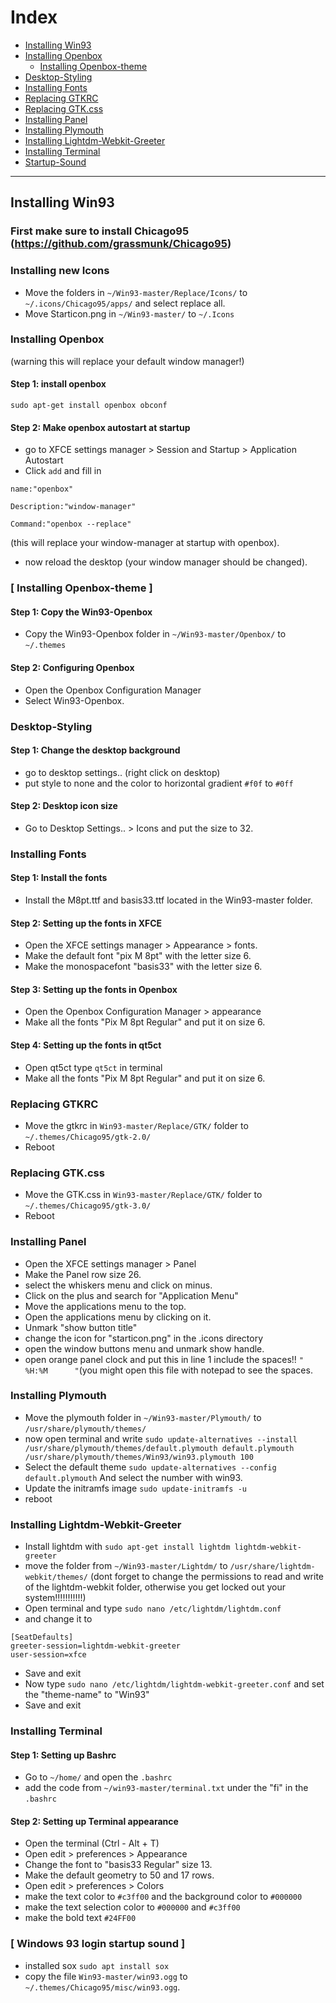 
<a name="index"/>

# Index

<!--ts-->
* [Installing Win93](#install_theme)
* [Installing Openbox](#install_openbox)
    * [Installing Openbox-theme](#install_openbox-theme)
* [Desktop-Styling](#desktop-styling)
* [Installing Fonts](#install_fonts)
* [Replacing GTKRC](#replace_gtkrc)
* [Replacing GTK.css](#replace_gtkcss)
* [Installing Panel](#install_panel)
* [Installing Plymouth](#install_plymouth)
* [Installing Lightdm-Webkit-Greeter](#install_lightdm)
* [Installing Terminal](#install_terminal)
* [Startup-Sound](#install_sound)
<!--te-->

---
<a name="install_theme"/>

## Installing Win93


### First make sure to install Chicago95 (https://github.com/grassmunk/Chicago95) 

<a name="install_openbox"/>

### Installing new Icons

- Move the folders in `~/Win93-master/Replace/Icons/` to `~/.icons/Chicago95/apps/` and select replace all.
- Move Starticon.png in `~/Win93-master/` to `~/.Icons` 

### Installing Openbox

(warning this will replace your default window manager!)

#### Step 1: install openbox

`sudo apt-get install openbox obconf`

#### Step 2: Make openbox autostart at startup
- go to XFCE settings manager > Session and Startup > Application Autostart
- Click `add` and fill in

`name:"openbox"`

`Description:"window-manager"`

`Command:"openbox --replace"` 

(this will replace your window-manager at startup with openbox).
- now reload the desktop (your window manager should be changed).

<a name="install_openbox-theme"/>

### [ Installing Openbox-theme ]

#### Step 1: Copy the Win93-Openbox 

- Copy the Win93-Openbox folder in `~/Win93-master/Openbox/` to `~/.themes`

#### Step 2: Configuring Openbox
- Open the Openbox Configuration Manager
- Select Win93-Openbox.

<a name="desktop_styling"/>

### Desktop-Styling

#### Step 1: Change the desktop background 

- go to desktop settings.. (right click on desktop)
- put style to none and the color to horizontal gradient `#f0f` to `#0ff`

#### Step 2: Desktop icon size

- Go to Desktop Settings.. > Icons and put the size to 32.

<a name="install_fonts"/>

### Installing Fonts

#### Step 1: Install the fonts

- Install the M8pt.ttf and basis33.ttf located in the Win93-master folder.

#### Step 2: Setting up the fonts in XFCE

- Open the XFCE settings manager > Appearance > fonts. 
- Make the default font "pix M 8pt" with the letter size 6.
- Make the monospacefont "basis33" with the letter size 6.

#### Step 3: Setting up the fonts in Openbox

- Open the Openbox Configuration Manager > appearance 
- Make all the fonts "Pix M 8pt Regular" and put it on size 6.

#### Step 4: Setting up the fonts in qt5ct

- Open qt5ct type `qt5ct` in terminal 
- Make all the fonts "Pix M 8pt Regular" and put it on size 6.

<a name="replace_gtkrc"/>

### Replacing GTKRC

- Move the gtkrc in `Win93-master/Replace/GTK/` folder to `~/.themes/Chicago95/gtk-2.0/` 
- Reboot

<a name="replace_gtkcss"/>

### Replacing GTK.css

- Move the GTK.css in `Win93-master/Replace/GTK/` folder to `~/.themes/Chicago95/gtk-3.0/`
- Reboot
<a name="install_panel"/>

### Installing Panel

- Open the XFCE settings manager > Panel
- Make the Panel row size 26.
- select the whiskers menu and click on minus.
- Click on the plus and search for "Application Menu"
- Move the applications menu to the top.
- Open the applications menu by clicking on it.
- Unmark "show button title"
- change the icon for "starticon.png" in the .icons directory
- open the window buttons menu and unmark show handle.
- open orange panel clock and put this in line 1 include the spaces!! `"      %H:%M      "`(you might open this file with notepad to see the spaces.

<a name="install_plymouth"/>

### Installing Plymouth

- Move the plymouth folder in `~/Win93-master/Plymouth/` to `/usr/share/plymouth/themes/`
- now open terminal and write `sudo update-alternatives --install /usr/share/plymouth/themes/default.plymouth default.plymouth /usr/share/plymouth/themes/Win93/win93.plymouth 100`
- Select the default theme `sudo update-alternatives --config default.plymouth` And select the number with win93.
- Update the initramfs image `sudo update-initramfs -u`
- reboot

<a name="install_lightdm"/>

### Installing Lightdm-Webkit-Greeter

- Install lightdm with `sudo apt-get install lightdm lightdm-webkit-greeter`
- move the folder from `~/Win93-master/Lightdm/` to `/usr/share/lightdm-webkit/themes/` (dont forget to change the permissions to read and write of the lightdm-webkit folder, otherwise you get locked out your system!!!!!!!!!!!)
- Open terminal and type `sudo nano /etc/lightdm/lightdm.conf`
- and change it to

```
[SeatDefaults]
greeter-session=lightdm-webkit-greeter
user-session=xfce
```

- Save and exit
- Now type `sudo nano /etc/lightdm/lightdm-webkit-greeter.conf` and set the "theme-name" to "Win93"
- Save and exit 

<a name="install_terminal"/>

### Installing Terminal

#### Step 1: Setting up Bashrc

- Go to `~/home/` and open the `.bashrc`
- add the code from `~/win93-master/terminal.txt` under the "fi" in the `.bashrc`

#### Step 2: Setting up Terminal appearance
- Open the terminal (Ctrl - Alt + T)
- Open edit > preferences > Appearance
- Change the font to "basis33 Regular" size 13.
- Make the default geometry to 50 and 17 rows.
- Open edit > preferences > Colors 
- make the text color to `#c3ff00` and the background color to `#000000`
- make the text selection color to `#000000` and `#c3ff00`
- make the bold text `#24FF00`

<a name="install_sound"/>

### [ Windows 93 login startup sound ]
- installed sox
`sudo apt install sox`
- copy the file `Win93-master/win93.ogg` to `~/.themes/Chicago95/misc/win93.ogg`.



